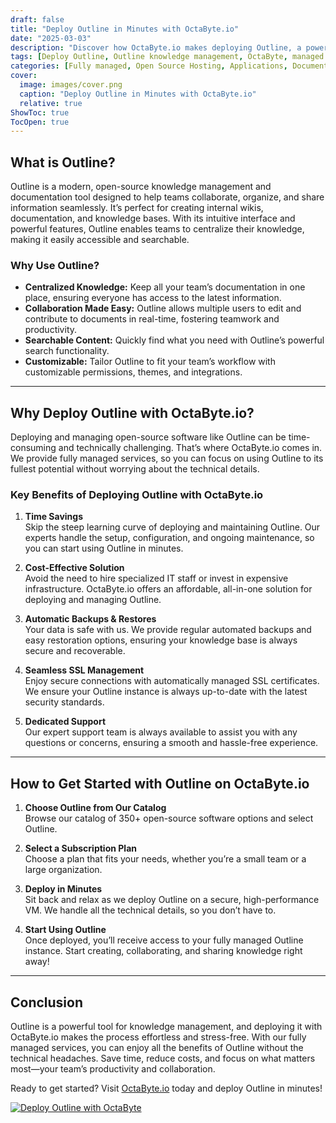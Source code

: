 ```yaml
---
draft: false
title: "Deploy Outline in Minutes with OctaByte.io"
date: "2025-03-03"
description: "Discover how OctaByte.io makes deploying Outline, a powerful knowledge management tool, effortless and hassle-free. Save time, reduce costs, and enjoy fully managed services with automatic backups, SSL management, and expert support."
tags: [Deploy Outline, Outline knowledge management, OctaByte, managed open-source software, Outline deployment, automatic backups, SSL management, cost-effective software solutions, fully managed services, open-source software hosting]
categories: [Fully managed, Open Source Hosting, Applications, Documentation]
cover:
  image: images/cover.png
  caption: "Deploy Outline in Minutes with OctaByte.io"
  relative: true
ShowToc: true
TocOpen: true
---
```



## What is Outline?

Outline is a modern, open-source knowledge management and documentation tool designed to help teams collaborate, organize, and share information seamlessly. It’s perfect for creating internal wikis, documentation, and knowledge bases. With its intuitive interface and powerful features, Outline enables teams to centralize their knowledge, making it easily accessible and searchable.

### Why Use Outline?

- **Centralized Knowledge:** Keep all your team’s documentation in one place, ensuring everyone has access to the latest information.
- **Collaboration Made Easy:** Outline allows multiple users to edit and contribute to documents in real-time, fostering teamwork and productivity.
- **Searchable Content:** Quickly find what you need with Outline’s powerful search functionality.
- **Customizable:** Tailor Outline to fit your team’s workflow with customizable permissions, themes, and integrations.

---

## Why Deploy Outline with OctaByte.io?

Deploying and managing open-source software like Outline can be time-consuming and technically challenging. That’s where OctaByte.io comes in. We provide fully managed services, so you can focus on using Outline to its fullest potential without worrying about the technical details.

### Key Benefits of Deploying Outline with OctaByte.io

1. **Time Savings**  
   Skip the steep learning curve of deploying and maintaining Outline. Our experts handle the setup, configuration, and ongoing maintenance, so you can start using Outline in minutes.

2. **Cost-Effective Solution**  
   Avoid the need to hire specialized IT staff or invest in expensive infrastructure. OctaByte.io offers an affordable, all-in-one solution for deploying and managing Outline.

3. **Automatic Backups & Restores**  
   Your data is safe with us. We provide regular automated backups and easy restoration options, ensuring your knowledge base is always secure and recoverable.

4. **Seamless SSL Management**  
   Enjoy secure connections with automatically managed SSL certificates. We ensure your Outline instance is always up-to-date with the latest security standards.

5. **Dedicated Support**  
   Our expert support team is always available to assist you with any questions or concerns, ensuring a smooth and hassle-free experience.

---

## How to Get Started with Outline on OctaByte.io

1. **Choose Outline from Our Catalog**  
   Browse our catalog of 350+ open-source software options and select Outline.

2. **Select a Subscription Plan**  
   Choose a plan that fits your needs, whether you’re a small team or a large organization.

3. **Deploy in Minutes**  
   Sit back and relax as we deploy Outline on a secure, high-performance VM. We handle all the technical details, so you don’t have to.

4. **Start Using Outline**  
   Once deployed, you’ll receive access to your fully managed Outline instance. Start creating, collaborating, and sharing knowledge right away!

---

## Conclusion

Outline is a powerful tool for knowledge management, and deploying it with OctaByte.io makes the process effortless and stress-free. With our fully managed services, you can enjoy all the benefits of Outline without the technical headaches. Save time, reduce costs, and focus on what matters most—your team’s productivity and collaboration.

Ready to get started? Visit [OctaByte.io](https://octabyte.io) today and deploy Outline in minutes!

[![Deploy Outline with OctaByte](/images/deploy-on-octabyte.png)](https://octabyte.io/fully-managed-open-source-services/applications/documentation/outline)